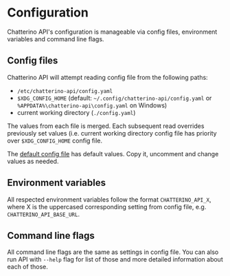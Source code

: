 # Configuration

Chatterino API's configuration is manageable via config files, environment variables and command line flags.


## Config files

Chatterino API will attempt reading config file from the following paths:
 - `/etc/chatterino-api/config.yaml`
 - `$XDG_CONFIG_HOME` (default: `~/.config/chatterino-api/config.yaml` or `%APPDATA%\chatterino-api\config.yaml` on Windows)
 - current working directory (`./config.yaml`)

The values from each file is merged. Each subsequent read overrides previously set values (i.e. current working directory config file has priority over `$XDG_CONFIG_HOME` config file.

The [default config file](https://github.com/lonelyshoeh/api/blob/master/config.yaml) has default values. Copy it, uncomment and change values as needed.


## Environment variables

All respected environment variables follow the format `CHATTERINO_API_X`, where X is the uppercased corresponding setting from config file, e.g. `CHATTERINO_API_BASE_URL`.


## Command line flags

All command line flags are the same as settings in config file. You can also run API with `--help` flag for list of those and more detailed information about each of those.
